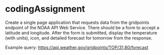 # codingAssignment

Create a single page application that requests data from the gridpoints endpoint of the NOAA API Web Service. There should be a form to accept a latitude and longitude. After the form is submitted, display the temperature (with units), icon, and detailed forecast for tomorrow from the response. 

Example query:
https://api.weather.gov/gridpoints/TOP/31,80/forecast